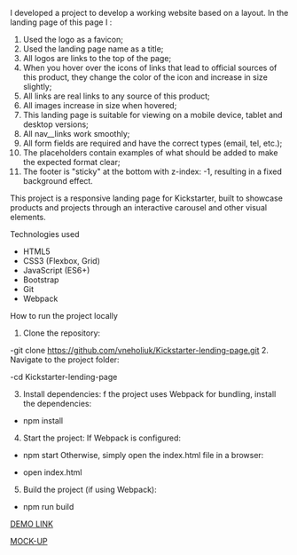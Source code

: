 I developed a project to develop a working website based on a layout. In the landing page of this page I :
1. Used the logo as a favicon;
2. Used the landing page name as a title;
3. All logos are links to the top of the page;
4. When you hover over the icons of links that lead to official sources of this product, they change the color of the icon and increase in size slightly;
5. All links are real links to any source of this product;
6. All images increase in size when hovered;
7. This landing page is suitable for viewing on a mobile device, tablet and desktop versions;
8. All nav__links work smoothly;
9. All form fields are required and have the correct types (email, tel, etc.);
10. The placeholders contain examples of what should be added to make the expected format clear;
11. The footer is "sticky" at the bottom with z-index: -1, resulting in a fixed background effect.


This project is a responsive landing page for Kickstarter, built to showcase products and projects through an interactive carousel and other visual elements.

Technologies used

- HTML5
- CSS3 (Flexbox, Grid)
- JavaScript (ES6+)
- Bootstrap
- Git
- Webpack

How to run the project locally

1. Clone the repository:

  -git clone https://github.com/vneholiuk/Kickstarter-lending-page.git
2. Navigate to the project folder:

  -cd Kickstarter-lending-page

3. Install dependencies:
  f the project uses Webpack for bundling, install the dependencies:

  - npm install

4. Start the project:
  If Webpack is configured:

  - npm start
Otherwise, simply open the index.html file in a browser:

  - open index.html

5. Build the project (if using Webpack):

  - npm run build

[DEMO LINK](https://vneholiuk.github.io/Kickstarter-lending-page/)

[MOCK-UP](https://www.figma.com/design/Ujp7bCFuvuJlkn8TSbQPSZ/Kickstarter_FE-students?node-id=19655-32&node-type=canvas&t=dqkYpoAGBMooIe3L-0)
